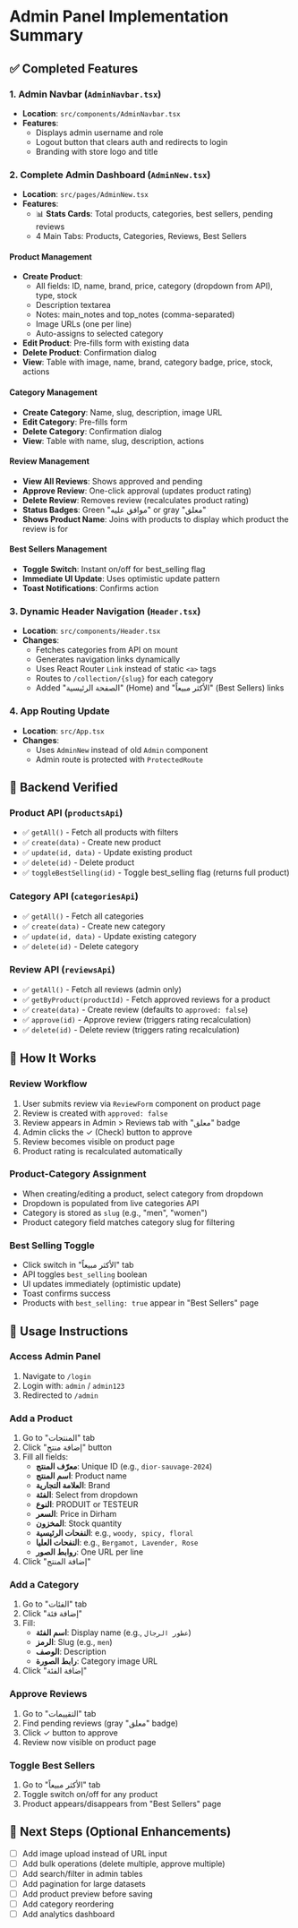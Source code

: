 # Admin Panel Implementation Summary

## ✅ Completed Features

### 1. Admin Navbar (`AdminNavbar.tsx`)
- **Location**: `src/components/AdminNavbar.tsx`
- **Features**:
  - Displays admin username and role
  - Logout button that clears auth and redirects to login
  - Branding with store logo and title

### 2. Complete Admin Dashboard (`AdminNew.tsx`)
- **Location**: `src/pages/AdminNew.tsx`
- **Features**:
  - 📊 **Stats Cards**: Total products, categories, best sellers, pending reviews
  - 4 Main Tabs: Products, Categories, Reviews, Best Sellers

#### Product Management
- **Create Product**:
  - All fields: ID, name, brand, price, category (dropdown from API), type, stock
  - Description textarea
  - Notes: main_notes and top_notes (comma-separated)
  - Image URLs (one per line)
  - Auto-assigns to selected category
- **Edit Product**: Pre-fills form with existing data
- **Delete Product**: Confirmation dialog
- **View**: Table with image, name, brand, category badge, price, stock, actions

#### Category Management
- **Create Category**: Name, slug, description, image URL
- **Edit Category**: Pre-fills form
- **Delete Category**: Confirmation dialog
- **View**: Table with name, slug, description, actions

#### Review Management
- **View All Reviews**: Shows approved and pending
- **Approve Review**: One-click approval (updates product rating)
- **Delete Review**: Removes review (recalculates product rating)
- **Status Badges**: Green "موافق عليه" or gray "معلق"
- **Shows Product Name**: Joins with products to display which product the review is for

#### Best Sellers Management
- **Toggle Switch**: Instant on/off for best_selling flag
- **Immediate UI Update**: Uses optimistic update pattern
- **Toast Notifications**: Confirms action

### 3. Dynamic Header Navigation (`Header.tsx`)
- **Location**: `src/components/Header.tsx`
- **Changes**:
  - Fetches categories from API on mount
  - Generates navigation links dynamically
  - Uses React Router `Link` instead of static `<a>` tags
  - Routes to `/collection/{slug}` for each category
  - Added "الصفحة الرئيسية" (Home) and "الأكثر مبيعاً" (Best Sellers) links

### 4. App Routing Update
- **Location**: `src/App.tsx`
- **Changes**:
  - Uses `AdminNew` instead of old `Admin` component
  - Admin route is protected with `ProtectedRoute`

## 🔧 Backend Verified

### Product API (`productsApi`)
- ✅ `getAll()` - Fetch all products with filters
- ✅ `create(data)` - Create new product
- ✅ `update(id, data)` - Update existing product
- ✅ `delete(id)` - Delete product
- ✅ `toggleBestSelling(id)` - Toggle best_selling flag (returns full product)

### Category API (`categoriesApi`)
- ✅ `getAll()` - Fetch all categories
- ✅ `create(data)` - Create new category
- ✅ `update(id, data)` - Update existing category
- ✅ `delete(id)` - Delete category

### Review API (`reviewsApi`)
- ✅ `getAll()` - Fetch all reviews (admin only)
- ✅ `getByProduct(productId)` - Fetch approved reviews for a product
- ✅ `create(data)` - Create review (defaults to `approved: false`)
- ✅ `approve(id)` - Approve review (triggers rating recalculation)
- ✅ `delete(id)` - Delete review (triggers rating recalculation)

## 📝 How It Works

### Review Workflow
1. User submits review via `ReviewForm` component on product page
2. Review is created with `approved: false`
3. Review appears in Admin > Reviews tab with "معلق" badge
4. Admin clicks the ✓ (Check) button to approve
5. Review becomes visible on product page
6. Product rating is recalculated automatically

### Product-Category Assignment
- When creating/editing a product, select category from dropdown
- Dropdown is populated from live categories API
- Category is stored as `slug` (e.g., "men", "women")
- Product category field matches category slug for filtering

### Best Selling Toggle
- Click switch in "الأكثر مبيعاً" tab
- API toggles `best_selling` boolean
- UI updates immediately (optimistic update)
- Toast confirms success
- Products with `best_selling: true` appear in "Best Sellers" page

## 🎯 Usage Instructions

### Access Admin Panel
1. Navigate to `/login`
2. Login with: `admin` / `admin123`
3. Redirected to `/admin`

### Add a Product
1. Go to "المنتجات" tab
2. Click "إضافة منتج" button
3. Fill all fields:
   - **معرّف المنتج**: Unique ID (e.g., `dior-sauvage-2024`)
   - **اسم المنتج**: Product name
   - **العلامة التجارية**: Brand
   - **الفئة**: Select from dropdown
   - **النوع**: PRODUIT or TESTEUR
   - **السعر**: Price in Dirham
   - **المخزون**: Stock quantity
   - **النفحات الرئيسية**: e.g., `woody, spicy, floral`
   - **النفحات العليا**: e.g., `Bergamot, Lavender, Rose`
   - **روابط الصور**: One URL per line
4. Click "إضافة المنتج"

### Add a Category
1. Go to "الفئات" tab
2. Click "إضافة فئة"
3. Fill:
   - **اسم الفئة**: Display name (e.g., `عطور الرجال`)
   - **الرمز**: Slug (e.g., `men`)
   - **الوصف**: Description
   - **رابط الصورة**: Category image URL
4. Click "إضافة الفئة"

### Approve Reviews
1. Go to "التقييمات" tab
2. Find pending reviews (gray "معلق" badge)
3. Click ✓ button to approve
4. Review now visible on product page

### Toggle Best Sellers
1. Go to "الأكثر مبيعاً" tab
2. Toggle switch on/off for any product
3. Product appears/disappears from "Best Sellers" page

## 🚀 Next Steps (Optional Enhancements)

- [ ] Add image upload instead of URL input
- [ ] Add bulk operations (delete multiple, approve multiple)
- [ ] Add search/filter in admin tables
- [ ] Add pagination for large datasets
- [ ] Add product preview before saving
- [ ] Add category reordering
- [ ] Add analytics dashboard
